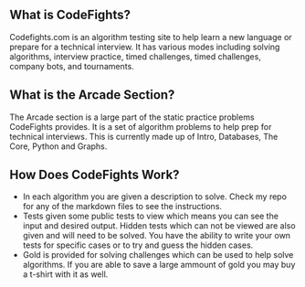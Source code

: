 ## What is CodeFights?
Codefights.com is an algorithm testing site to help learn a new language or prepare for a technical interview. It has various modes including solving algorithms, interview practice, timed challenges, timed challenges, company bots, and tournaments.

## What is the Arcade Section?
The Arcade section is a large part of the static practice problems CodeFights provides. It is a set of algorithm problems to help prep for technical interviews. This is currently made up of Intro, Databases, The Core, Python and Graphs.

## How Does CodeFights Work?
- In each algorithm you are given a description to solve. Check my repo for any of the markdown files to see the instructions. 
- Tests given some public tests to view which means you can see the input and desired output. Hidden tests which can not be viewed are also given and will need to be solved. You have the ability to write your own tests for specific cases or to try and guess the hidden cases. 
- Gold is provided for solving challenges which can be used to help solve algorithms. If you are able to save a large ammount of gold you may buy a t-shirt with it as well.
